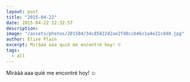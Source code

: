```yaml
---
layout: post
title: "2015-04-22"
date: 2015-04-22 12:32:57
description: 
image: "/assets/photos/201504/34c85822d2ae2fd8ccb46c1a4e21c840.jpg"
author: Elise Plain
excerpt: Mirááá aaa quié me encontré hoy! ☺️
tags: 
  - all
---
```


Mirááá aaa quié me encontré hoy! ☺️
<p></p>
